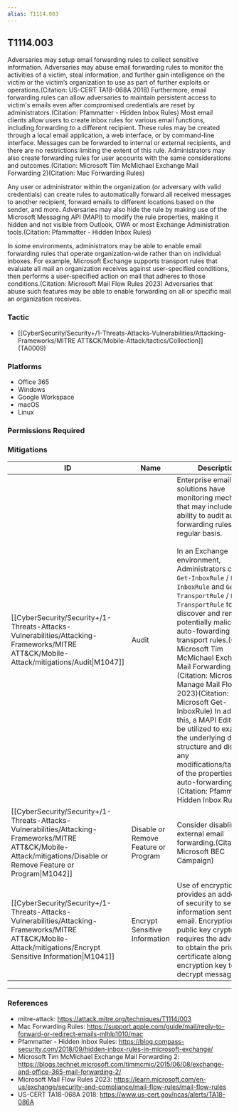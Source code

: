 ```yaml
---
alias: T1114.003
---
```


## T1114.003

Adversaries may setup email forwarding rules to collect sensitive information. Adversaries may abuse email forwarding rules to monitor the activities of a victim, steal information, and further gain intelligence on the victim or the victim’s organization to use as part of further exploits or operations.(Citation: US-CERT TA18-068A 2018) Furthermore, email forwarding rules can allow adversaries to maintain persistent access to victim's emails even after compromised credentials are reset by administrators.(Citation: Pfammatter - Hidden Inbox Rules) Most email clients allow users to create inbox rules for various email functions, including forwarding to a different recipient. These rules may be created through a local email application, a web interface, or by command-line interface. Messages can be forwarded to internal or external recipients, and there are no restrictions limiting the extent of this rule. Administrators may also create forwarding rules for user accounts with the same considerations and outcomes.(Citation: Microsoft Tim McMichael Exchange Mail Forwarding 2)(Citation: Mac Forwarding Rules)

Any user or administrator within the organization (or adversary with valid credentials) can create rules to automatically forward all received messages to another recipient, forward emails to different locations based on the sender, and more. Adversaries may also hide the rule by making use of the Microsoft Messaging API (MAPI) to modify the rule properties, making it hidden and not visible from Outlook, OWA or most Exchange Administration tools.(Citation: Pfammatter - Hidden Inbox Rules)

In some environments, administrators may be able to enable email forwarding rules that operate organization-wide rather than on individual inboxes. For example, Microsoft Exchange supports transport rules that evaluate all mail an organization receives against user-specified conditions, then performs a user-specified action on mail that adheres to those conditions.(Citation: Microsoft Mail Flow Rules 2023) Adversaries that abuse such features may be able to enable forwarding on all or specific mail an organization receives. 


### Tactic
- [[CyberSecurity/Security+/1-Threats-Attacks-Vulnerabilities/Attacking-Frameworks/MITRE ATT&CK/Mobile-Attack/tactics/Collection]] (TA0009)

### Platforms
- Office 365
- Windows
- Google Workspace
- macOS
- Linux

### Permissions Required

### Mitigations

| ID | Name | Description |
| --- | --- | --- |
| [[CyberSecurity/Security+/1-Threats-Attacks-Vulnerabilities/Attacking-Frameworks/MITRE ATT&CK/Mobile-Attack/mitigations/Audit\|M1047]] | Audit | Enterprise email solutions have monitoring mechanisms that may include the ability to audit auto-forwarding rules on a regular basis.<br /><br />In an Exchange environment, Administrators can use `Get-InboxRule` / `Remove-InboxRule` and `Get-TransportRule` / `Remove-TransportRule` to discover and remove potentially malicious auto-fowarding and transport rules.(Citation: Microsoft Tim McMichael Exchange Mail Forwarding 2)(Citation: Microsoft Manage Mail Flow Rules 2023)(Citation: Microsoft Get-InboxRule) In addition to this, a MAPI Editor can be utilized to examine the underlying database structure and discover any modifications/tampering of the properties of auto-forwarding rules.(Citation: Pfammatter - Hidden Inbox Rules) |
| [[CyberSecurity/Security+/1-Threats-Attacks-Vulnerabilities/Attacking-Frameworks/MITRE ATT&CK/Mobile-Attack/mitigations/Disable or Remove Feature or Program\|M1042]] | Disable or Remove Feature or Program | Consider disabling external email forwarding.(Citation: Microsoft BEC Campaign) |
| [[CyberSecurity/Security+/1-Threats-Attacks-Vulnerabilities/Attacking-Frameworks/MITRE ATT&CK/Mobile-Attack/mitigations/Encrypt Sensitive Information\|M1041]] | Encrypt Sensitive Information | Use of encryption provides an added layer of security to sensitive information sent over email. Encryption using public key cryptography requires the adversary to obtain the private certificate along with an encryption key to decrypt messages. |


---
### References

- mitre-attack: https://attack.mitre.org/techniques/T1114/003
- Mac Forwarding Rules: https://support.apple.com/guide/mail/reply-to-forward-or-redirect-emails-mlhlp1010/mac
- Pfammatter - Hidden Inbox Rules: https://blog.compass-security.com/2018/09/hidden-inbox-rules-in-microsoft-exchange/
- Microsoft Tim McMichael Exchange Mail Forwarding 2: https://blogs.technet.microsoft.com/timmcmic/2015/06/08/exchange-and-office-365-mail-forwarding-2/
- Microsoft Mail Flow Rules 2023: https://learn.microsoft.com/en-us/exchange/security-and-compliance/mail-flow-rules/mail-flow-rules
- US-CERT TA18-068A 2018: https://www.us-cert.gov/ncas/alerts/TA18-086A
